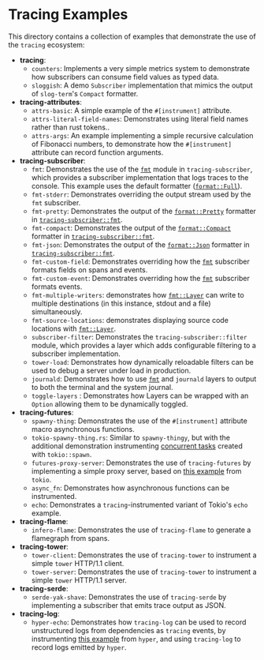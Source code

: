 # Tracing Examples

This directory contains a collection of examples that demonstrate the use of the
`tracing` ecosystem:

- **tracing**:
  + `counters`: Implements a very simple metrics system to demonstrate how
    subscribers can consume field values as typed data.
  + `sloggish`: A demo `Subscriber` implementation that mimics the output of
    `slog-term`'s `Compact` formatter.
- **tracing-attributes**:
  + `attrs-basic`: A simple example of the `#[instrument]` attribute.
  + `attrs-literal-field-names`: Demonstrates using literal field names rather
    than rust tokens..
  + `attrs-args`: An example implementing a simple recursive calculation of
    Fibonacci numbers, to demonstrate how the `#[instrument]` attribute can
    record function arguments.
- **tracing-subscriber**:
  + `fmt`: Demonstrates the use of the [`fmt`] module in `tracing-subscriber`,
    which provides a subscriber implementation that logs traces to the console.
    This example uses the default formatter ([`format::Full`]).
  + `fmt-stderr`: Demonstrates overriding the output stream used by the `fmt`
    subscriber.
  + `fmt-pretty`: Demonstrates the output of the [`format::Pretty`] formatter in
    [`tracing-subscriber::fmt`][`fmt`].
  + `fmt-compact`: Demonstrates the output of the [`format::Compact`] formatter in
    [`tracing-subscriber::fmt`][`fmt`].
  + `fmt-json`: Demonstrates the output of the [`format::Json`] formatter in
    [`tracing-subscriber::fmt`][`fmt`].
  + `fmt-custom-field`: Demonstrates overriding how the [`fmt`] subscriber formats
    fields on spans and events.
  + `fmt-custom-event`: Demonstrates overriding how the [`fmt`] subscriber formats
    events.
  + `fmt-multiple-writers`: demonstrates how [`fmt::Layer`] can write
    to multiple destinations (in this instance, stdout and a file) simultaneously.
  + `fmt-source-locations`: demonstrates displaying source code locations
    with [`fmt::Layer`].
  + `subscriber-filter`: Demonstrates the `tracing-subscriber::filter` module,
    which provides a layer which adds configurable filtering to a subscriber
    implementation.
  + `tower-load`: Demonstrates how dynamically reloadable filters can be used to
    debug a server under load in production.
  + `journald`: Demonstrates how to use [`fmt`] and `journald` layers to output to
    both the terminal and the system journal.
  + `toggle-layers` : Demonstrates how Layers can be wrapped with an `Option` allowing
    them to be dynamically toggled.
- **tracing-futures**:
  + `spawny-thing`: Demonstrates the use of the `#[instrument]` attribute macro
    asynchronous functions.
  + `tokio-spawny-thing.rs`: Similar to `spawny-thingy`, but with the additional
    demonstration instrumenting [concurrent tasks][tasks] created with 
    `tokio::spawn`.
  + `futures-proxy-server`: Demonstrates the use of `tracing-futures` by
    implementing a simple proxy server, based on [this example][tokio-proxy]
    from `tokio`.
  + `async_fn`: Demonstrates how asynchronous functions can be
     instrumented.
  + `echo`: Demonstrates a `tracing`-instrumented variant of Tokio's `echo` example.
- **tracing-flame**:
  + `infero-flame`: Demonstrates the use of `tracing-flame` to generate a flamegraph
     from spans.
- **tracing-tower**:
  + `tower-client`: Demonstrates the use of `tracing-tower` to instrument a
    simple `tower` HTTP/1.1 client.
  + `tower-server`: Demonstrates the use of `tracing-tower` to instrument a
    simple `tower` HTTP/1.1 server.
- **tracing-serde**:
  + `serde-yak-shave`: Demonstrates the use of `tracing-serde` by implementing a
    subscriber that emits trace output as JSON.
- **tracing-log**:
  + `hyper-echo`: Demonstrates how `tracing-log` can be used to record
    unstructured logs from dependencies as `tracing` events, by instrumenting
    [this example][echo] from `hyper`, and using `tracing-log` to record logs
    emitted by `hyper`.

[tasks]: (https://docs.rs/tokio/0.2.21/tokio/task/index.html)
[tokio-proxy]: https://github.com/tokio-rs/tokio/blob/v0.1.x/tokio/examples/proxy.rs
[echo]: https://github.com/hyperium/hyper/blob/0.12.x/examples/echo.rs
[`fmt`]: https://docs.rs/tracing-subscriber/latest/tracing_subscriber/fmt/index.html
[`format::Full`]: https://docs.rs/tracing-subscriber/latest/tracing_subscriber/fmt/format/struct.Full.html
[`format::Pretty`]: https://docs.rs/tracing-subscriber/latest/tracing_subscriber/fmt/format/struct.Pretty.html
[`format::Compact`]: https://docs.rs/tracing-subscriber/latest/tracing_subscriber/fmt/format/struct.Compact.html
[`format::Json`]: https://docs.rs/tracing-subscriber/latest/tracing_subscriber/fmt/format/struct.Json.html
[`fmt::Layer`]: https://docs.rs/tracing-subscriber/latest/tracing_subscriber/fmt/struct.Layer.html